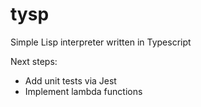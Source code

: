 # tysp
Simple Lisp interpreter written in Typescript

Next steps:
- Add unit tests via Jest
- Implement lambda functions
